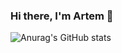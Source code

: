### Hi there, I'm Artem 👋


![Anurag's GitHub stats](https://github-readme-stats.vercel.app/api?username=sandwalker1&show_icons=true&theme=transparent)
<!--
**sandwalker1/sandwalker1** is a ✨ _special_ ✨ repository because its `README.md` (this file) appears on your GitHub profile.

Here are some ideas to get you started:

- 🔭 I’m currently working on ...
- 🌱 I’m currently learning ...
- 👯 I’m looking to collaborate on ...
- 🤔 I’m looking for help with ...
- 💬 Ask me about ...
- 📫 How to reach me: ...
- 😄 Pronouns: ...
- ⚡ Fun fact: ...
-->
